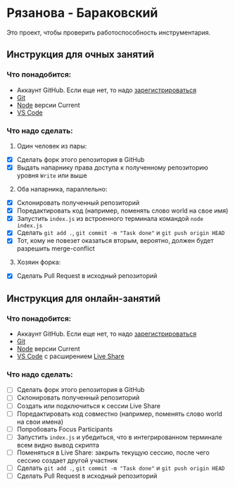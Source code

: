 # Рязанова - Бараковский 

Это проект, чтобы проверить работоспособность инструментария.

## Инструкция для очных занятий
### Что понадобится:
* Аккаунт GitHub. Если еще нет, то надо [зарегистрироваться](https://github.com/join)
* [Git](https://git-scm.com/)
* [Node](https://nodejs.org/en/) версии Current
* [VS Code](https://code.visualstudio.com/)

### Что надо сделать:
1. Один человек из пары:
- [x] Сделать форк этого репозитория в GitHub
- [x] Выдать напарнику права доступа к полученному репозиторию уровня `Write` или выше
2. Оба напарника, параллельно:
- [x] Склонировать полученный репозиторий
- [x] Поредактировать код (например, поменять слово world на свое имя)
- [x] Запустить `index.js` из встроенного терминала командой `node index.js`
- [x] Сделать `git add .`, `git commit -m "Task done"` и `git push origin HEAD`
- [x] Тот, кому не повезет оказаться вторым, вероятно, должен будет разрешить merge-conflict
3. Хозяин форка:
- [x] Сделать Pull Request в исходный репозиторий

## Инструкция для онлайн-занятий
### Что понадобится:
* Аккаунт GitHub. Если еще нет, то надо [зарегистрироваться](https://github.com/join)
* [Git](https://git-scm.com/)
* [Node](https://nodejs.org/en/) версии Current
* [VS Code](https://code.visualstudio.com/) с расширением [Live Share](https://marketplace.visualstudio.com/items?itemName=MS-vsliveshare.vsliveshare-pack)

### Что надо сделать:
- [ ] Сделать форк этого репозитория в GitHub
- [ ] Склонировать полученный репозиторий
- [ ] Создать или подключиться к сессии Live Share
- [ ] Поредактировать код совместно (например, поменять слово world на свои имена)
- [ ] Попробовать Focus Participants
- [ ] Запустить `index.js` и убедиться, что в интегрированном терминале всем видно вывод скрипта
- [ ] Поменяться в Live Share: закрыть текущую сессию, после чего сессию создает другой участник
- [ ] Сделать `git add .`, `git commit -m "Task done"` и `git push origin HEAD`
- [ ] Сделать Pull Request в исходный репозиторий
